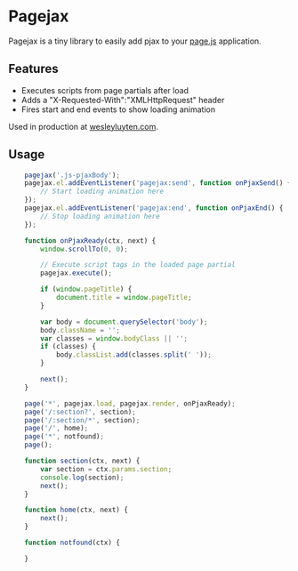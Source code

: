 # Pagejax

Pagejax is a tiny library to easily add pjax to your [page.js](https://github.com/visionmedia/page.js) application.

## Features

- Executes scripts from page partials after load
- Adds a "X-Requested-With":"XMLHttpRequest" header
- Fires start and end events to show loading animation

Used in production at [wesleyluyten.com](https://wesleyluyten.com).

## Usage

```js
	pagejax('.js-pjaxBody');
	pagejax.el.addEventListener('pagejax:send', function onPjaxSend() {
		// Start loading animation here
	});
	pagejax.el.addEventListener('pagejax:end', function onPjaxEnd() {
		// Stop loading animation here
	});

	function onPjaxReady(ctx, next) {
		window.scrollTo(0, 0);

		// Execute script tags in the loaded page partial
		pagejax.execute();

		if (window.pageTitle) {
			document.title = window.pageTitle;
		}

		var body = document.querySelector('body');
		body.className = '';
		var classes = window.bodyClass || '';
		if (classes) {
			body.classList.add(classes.split(' '));
		}

		next();
	}

	page('*', pagejax.load, pagejax.render, onPjaxReady);
	page('/:section?', section);
	page('/:section/*', section);
	page('/', home);
	page('*', notfound);
	page();

	function section(ctx, next) {
		var section = ctx.params.section;
		console.log(section);
		next();
	}

	function home(ctx, next) {
		next();
	}

	function notfound(ctx) {

	}
```
